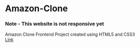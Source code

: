 # Amazon-Clone  
### Note - This website is not responsive yet  
Amazon Clone Frontend Project created using HTML5 and CSS3   
[Link](https://amazon-clone-by-anushka.netlify.app/)  
